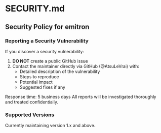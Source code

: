 # SECURITY.md

## Security Policy for emitron

### Reporting a Security Vulnerability

If you discover a security vulnerability:

1. **DO NOT** create a public GitHub issue
2. Contact the maintainer directly via GitHub (@AtsuLeVrai) with:
    - Detailed description of the vulnerability
    - Steps to reproduce
    - Potential impact
    - Suggested fixes if any

Response time: 5 business days
All reports will be investigated thoroughly and treated confidentially.

### Supported Versions

Currently maintaining version 1.x and above.
